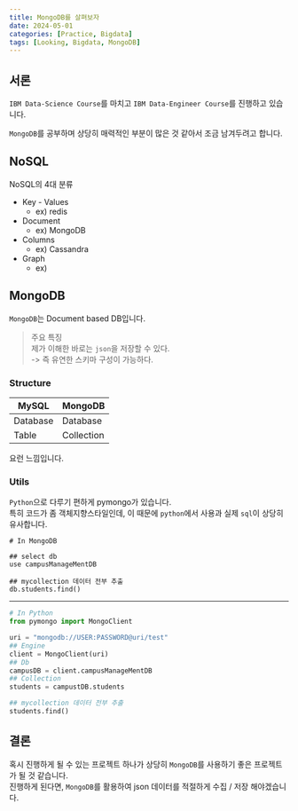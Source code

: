 ```yaml
---
title: MongoDB를 살펴보자
date: 2024-05-01
categories: [Practice, Bigdata]
tags: [Looking, Bigdata, MongoDB]
---
```


## 서론

`IBM Data-Science Course`를 마치고 `IBM Data-Engineer Course`를 진행하고 있습니다.

`MongoDB`를 공부하며 상당히 매력적인 부분이 많은 것 같아서 조금 남겨두려고 합니다.

## NoSQL

NoSQL의 4대 분류

- Key - Values
  - ex) redis
- Document
  - ex) MongoDB
- Columns
  - ex) Cassandra
- Graph
  - ex)

## MongoDB

`MongoDB`는 Document based DB입니다.

> 주요 특징  
> 제가 이해한 바로는 `json`을 저장할 수 있다.  
> -> 즉 유연한 스키마 구성이 가능하다.

### Structure

|MySQL|MongoDB|
|---|---|
|Database|Database|
|Table|Collection|

요런 느낌입니다.

### Utils

`Python`으로 다루기 편하게 pymongo가 있습니다.  
특히 코드가 좀 객체지향스타일인데, 이 때문에 `python`에서 사용과 실제 `sql`이 상당히 유사합니다.

```plaintext
# In MongoDB

## select db
use campusManageMentDB

## mycollection 데이터 전부 추출
db.students.find()
```

---

```python
# In Python
from pymongo import MongoClient

uri = "mongodb://USER:PASSWORD@uri/test"
## Engine
client = MongoClient(uri)
## Db
campusDB = client.campusManageMentDB
## Collection
students = campustDB.students

## mycollection 데이터 전부 추출
students.find()
```

## 결론

혹시 진행하게 될 수 있는 프로젝트 하나가 상당히 `MongoDB`를 사용하기 좋은 프로젝트가 될 것 같습니다.  
진행하게 된다면, `MongoDB`를 활용하여 json 데이터를 적절하게 수집 / 저장 해야겠습니다.
